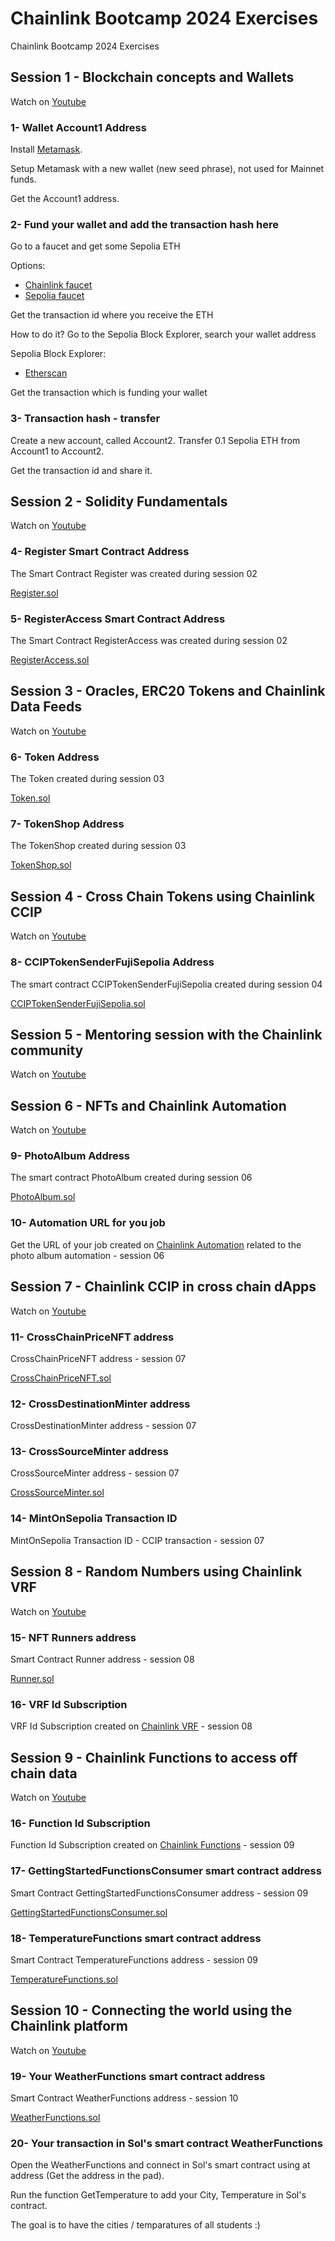 # Chainlink Bootcamp 2024 Exercises

Chainlink Bootcamp 2024 Exercises


## Session 1 - Blockchain concepts and Wallets

Watch on 
<a href="https://www.youtube.com/watch?v=G7V-G7RURDI" target="_blank">Youtube</a>

### 1- Wallet Account1 Address

Install [Metamask](https://metamask.io/).

Setup Metamask with a new wallet (new seed phrase), not used for Mainnet funds.

Get the Account1 address.

### 2- Fund your wallet and add the transaction hash here

Go to a faucet and get some Sepolia ETH

Options:
- [Chainlink faucet](https://faucets.chain.link/)
- [Sepolia faucet](https://sepolia-faucet.pk910.de/)

Get the transaction id where you receive the ETH

How to do it?
Go to the Sepolia Block Explorer, search your wallet address

Sepolia Block Explorer:
- [Etherscan](https://sepolia.etherscan.io/)

Get the transaction which is funding your wallet

### 3- Transaction hash - transfer

Create a new account, called Account2. 
Transfer 0.1 Sepolia ETH from Account1 to Account2.

Get the transaction id and share it.


## Session 2 - Solidity Fundamentals

Watch on [Youtube](https://www.youtube.com/watch?v=c5YwxmuWIcw)

### 4- Register Smart Contract Address

The Smart Contract Register was created during session 02

[Register.sol](Register.sol)

### 5- RegisterAccess Smart Contract Address

The Smart Contract RegisterAccess was created during session 02

[RegisterAccess.sol](RegisterAccess.sol)


## Session 3 - Oracles, ERC20 Tokens and Chainlink Data Feeds

Watch on [Youtube](https://www.youtube.com/watch?v=E1sBc1YFgus)

### 6- Token Address

The Token created during session 03

[Token.sol](Token.sol)

### 7- TokenShop Address

The TokenShop created during session 03

[TokenShop.sol](TokenShop.sol)


## Session 4 - Cross Chain Tokens using Chainlink CCIP

Watch on [Youtube](https://www.youtube.com/watch?v=5IFeP0gdcpM)

### 8- CCIPTokenSenderFujiSepolia Address

The  smart contract CCIPTokenSenderFujiSepolia created during session 04

[CCIPTokenSenderFujiSepolia.sol](CCIPTokenSenderFujiSepolia.sol)


## Session 5 - Mentoring session with the Chainlink community

Watch on [Youtube](https://www.youtube.com/watch?v=xSfTQ66qUm0)

## Session 6 - NFTs and Chainlink Automation

Watch on [Youtube](https://www.youtube.com/watch?v=WjBmwy5NDgU)

### 9- PhotoAlbum  Address

The  smart contract PhotoAlbum created during session 06

[PhotoAlbum.sol](PhotoAlbum.sol)

### 10- Automation URL for you job

Get the URL of your job created on [Chainlink Automation](https://automation.chain.link/) related to the photo album automation -  session 06


## Session 7 - Chainlink CCIP in cross chain dApps

Watch on [Youtube](https://www.youtube.com/watch?v=XjzJtD2ySQ0)

### 11- CrossChainPriceNFT address

CrossChainPriceNFT address -  session 07

[CrossChainPriceNFT.sol](CrossChainPriceNFT.sol)

### 12- CrossDestinationMinter address

CrossDestinationMinter address -  session 07

### 13- CrossSourceMinter address

CrossSourceMinter address -  session 07

[CrossSourceMinter.sol](CrossSourceMinter.sol)

### 14- MintOnSepolia Transaction ID

MintOnSepolia Transaction ID - CCIP transaction -  session 07


## Session 8 - Random Numbers using Chainlink VRF

Watch on [Youtube](https://www.youtube.com/watch?v=-tBZsxsE8K0)

### 15- NFT Runners address

Smart Contract Runner address -  session 08

[Runner.sol](Runner.sol)

### 16- VRF Id Subscription

VRF Id Subscription created on [Chainlink VRF](https://vrf.chain.link/) - session 08


## Session 9 - Chainlink Functions to access off chain data

Watch on [Youtube](https://www.youtube.com/watch?v=jK6NMxz3wvc)

### 16- Function Id Subscription
Function Id Subscription created on [Chainlink Functions](https://functions.chain.link/)  - session 09

### 17- GettingStartedFunctionsConsumer smart contract address

Smart Contract GettingStartedFunctionsConsumer address -  session 09

[GettingStartedFunctionsConsumer.sol](GettingStartedFunctionsConsumer.sol)

### 18- TemperatureFunctions smart contract address

Smart Contract TemperatureFunctions address -  session 09

[TemperatureFunctions.sol](TemperatureFunctions.sol)


## Session 10 - Connecting the world using the Chainlink platform

Watch on [Youtube](https://www.youtube.com/watch?v=7i6gAp5Sx84)

### 19- Your WeatherFunctions smart contract address

Smart Contract WeatherFunctions address -  session 10

[WeatherFunctions.sol](WeatherFunctions.sol)

### 20- Your transaction in Sol's smart contract WeatherFunctions 

Open the WeatherFunctions and connect in Sol's smart contract using at address (Get the address in the pad). 

Run the function GetTemperature to add your City, Temperature in Sol's contract. 

The goal is to have the cities / temparatures of all students :)
